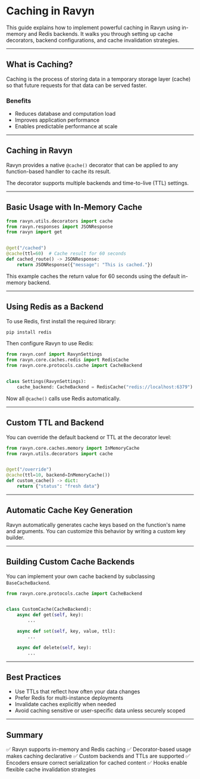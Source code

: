 # Caching in Ravyn

This guide explains how to implement powerful caching in Ravyn using in-memory and Redis backends.
It walks you through setting up cache decorators, backend configurations, and cache invalidation strategies.

---

## What is Caching?

Caching is the process of storing data in a temporary storage layer (cache) so that future requests for that data can
be served faster.

### Benefits
- Reduces database and computation load
- Improves application performance
- Enables predictable performance at scale

---

## Caching in Ravyn

Ravyn provides a native `@cache()` decorator that can be applied to any function-based handler to cache its result.

The decorator supports multiple backends and time-to-live (TTL) settings.

---

## Basic Usage with In-Memory Cache

```python
from ravyn.utils.decorators import cache
from ravyn.responses import JSONResponse
from ravyn import get


@get("/cached")
@cache(ttl=60)  # Cache result for 60 seconds
def cached_route() -> JSONResponse:
    return JSONResponse({"message": "This is cached."})
```

This example caches the return value for 60 seconds using the default in-memory backend.

---

## Using Redis as a Backend

To use Redis, first install the required library:

```bash
pip install redis
```

Then configure Ravyn to use Redis:

```python
from ravyn.conf import RavynSettings
from ravyn.core.caches.redis import RedisCache
from ravyn.core.protocols.cache import CacheBackend


class Settings(RavynSettings):
    cache_backend: CacheBackend = RedisCache("redis://localhost:6379")
```

Now all `@cache()` calls use Redis automatically.

---

## Custom TTL and Backend

You can override the default backend or TTL at the decorator level:

```python
from ravyn.core.caches.memory import InMemoryCache
from ravyn.utils.decorators import cache


@get("/override")
@cache(ttl=10, backend=InMemoryCache())
def custom_cache() -> dict:
    return {"status": "fresh data"}
```

---

## Automatic Cache Key Generation

Ravyn automatically generates cache keys based on the function's name and arguments.
You can customize this behavior by writing a custom key builder.

---

## Building Custom Cache Backends

You can implement your own cache backend by subclassing `BaseCacheBackend`.

```python
from ravyn.core.protocols.cache import CacheBackend


class CustomCache(CacheBackend):
    async def get(self, key):
        ...

    async def set(self, key, value, ttl):
        ...

    async def delete(self, key):
        ...
```

---

## Best Practices

- Use TTLs that reflect how often your data changes
- Prefer Redis for multi-instance deployments
- Invalidate caches explicitly when needed
- Avoid caching sensitive or user-specific data unless securely scoped

---

## Summary

✅ Ravyn supports in-memory and Redis caching
✅ Decorator-based usage makes caching declarative
✅ Custom backends and TTLs are supported
✅ Encoders ensure correct serialization for cached content
✅ Hooks enable flexible cache invalidation strategies
